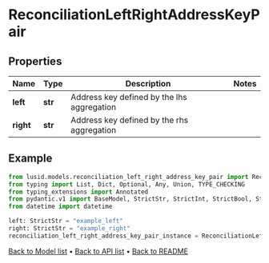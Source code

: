 # ReconciliationLeftRightAddressKeyPair

## Properties
Name | Type | Description | Notes
------------ | ------------- | ------------- | -------------
**left** | **str** | Address key defined by the lhs aggregation | 
**right** | **str** | Address key defined by the rhs aggregation | 
## Example

```python
from lusid.models.reconciliation_left_right_address_key_pair import ReconciliationLeftRightAddressKeyPair
from typing import List, Dict, Optional, Any, Union, TYPE_CHECKING
from typing_extensions import Annotated
from pydantic.v1 import BaseModel, StrictStr, StrictInt, StrictBool, StrictFloat, StrictBytes, Field, validator, ValidationError, conlist, constr
from datetime import datetime

left: StrictStr = "example_left"
right: StrictStr = "example_right"
reconciliation_left_right_address_key_pair_instance = ReconciliationLeftRightAddressKeyPair(left=left, right=right)

```

[Back to Model list](../README.md#documentation-for-models) &#8226; [Back to API list](../README.md#documentation-for-api-endpoints) &#8226; [Back to README](../README.md)

